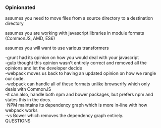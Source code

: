 
<section>
    <h3>Opinionated</h3>
    <p class="fragment">assumes you need to move files from a source directory to a destination directory</p>
    <p class="fragment">assumes you are working with javascript libraries in module formats (CommonJS, AMD, ES6)</p>
    <p class="fragment">assumes you will want to use various transformers</p>
    <aside class="notes">
        -grunt had its opinion on how you would deal with your javascript</br>
        -gulp thought this opinion wasn't entirely correct and removed all the opinions and let the developer decide</br>
        -webpack moves us back to having an updated opinion on how we rangle our code.</br>
        -webpack can handle all of these formats unlike browserify which only deals with CommonJS</br>
        -it can also, handle both npm and bower packages, but prefers npm and states this in the docs.</br>
        -NPM maintains its dependency graph which is more in-line with how webpack works</br>
        -vs Bower which removes the dependency graph entirely.</br>
        QUESTIONS
        </aside>
</section>
